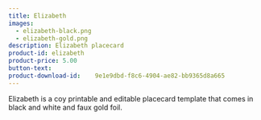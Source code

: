 ```yaml
---
title: Elizabeth
images:
  - elizabeth-black.png
  - elizabeth-gold.png
description: Elizabeth placecard
product-id: elizabeth
product-price: 5.00
button-text:
product-download-id: 	9e1e9dbd-f8c6-4904-ae82-bb9365d8a665
---
```

Elizabeth is a coy printable and editable placecard template that comes in black and white and faux gold foil.
